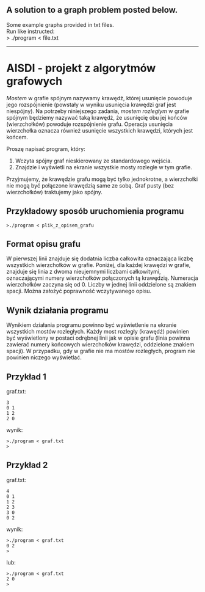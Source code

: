 ## A solution to a graph problem posted below.  
Some example graphs provided in txt files.  
Run like instructed:  
    > ./program < file.txt  

---

# AISDI - projekt z algorytmów grafowych

*Mostem* w grafie spójnym nazywamy krawędź, której usunięcie powoduje jego rozspójnienie (powstały w wyniku usunięcia krawędzi graf jest niespójny). Na potrzeby niniejszego zadania, *mostem rozległym* w grafie spójnym będziemy nazywać taką krawędź, że usunięcię obu jej końców (wierzchołków) powoduje rozspójnienie grafu. Operacja usunięcia wierzchołka oznacza również usunięcie wszystkich krawędzi, których jest końcem.

Proszę napisać program, który:

1. Wczyta spójny graf nieskierowany ze standardowego wejścia.
2. Znajdzie i wyświetli na ekranie wszystkie mosty rozległe w tym grafie.

Przyjmujemy, że krawędzie grafu mogą być tylko jednokrotne, a wierzchołki nie mogą być połączone krawędzią same ze sobą. Graf pusty (bez wierzchołków) traktujemy jako spójny.

## Przykładowy sposób uruchomienia programu

    >./program < plik_z_opisem_grafu

## Format opisu grafu

W pierwszej linii znajduje się dodatnia liczba całkowita oznaczająca liczbę wszystkich wierzchołków w grafie. Poniżej, dla każdej krawędzi w grafie, znajduje się linia z dwoma nieujemnymi liczbami całkowitymi, oznaczającymi numery wierzchołków połączonych tą krawędzią. Numeracja wierzchołków zaczyna się od 0. Liczby w jednej linii oddzielone są znakiem spacji. Można założyć poprawność wczytywanego opisu.

## Wynik działania programu

Wynikiem działania programu powinno być wyświetlenie na ekranie wszystkich mostów rozległych. Każdy most rozległy (krawędź) powinien być wyświetlony w postaci odrębnej linii jak w opisie grafu (linia powinna zawierać numery końcowych wierzchołków krawędzi, oddzielone znakiem spacji). W przypadku, gdy w grafie nie ma mostów rozległych, program nie powinien niczego wyświetlać.

## Przykład 1

graf.txt:

    3
    0 1
    1 2
    2 0

wynik:

    >./program < graf.txt
    >

## Przykład 2

graf.txt:

    4
    0 1
    1 2
    2 3
    3 0
    0 2

wynik:

    >./program < graf.txt
    0 2
    >

lub:

    >./program < graf.txt
    2 0
    >

